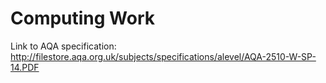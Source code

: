 # Computing Work

Link to AQA specification: http://filestore.aqa.org.uk/subjects/specifications/alevel/AQA-2510-W-SP-14.PDF
